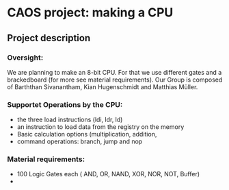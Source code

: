 
# CAOS project: making a CPU
## Project description

### Oversight:
We are planning to make an 8-bit CPU. For that we use different gates and a brackedboard (for more see material requirements). Our Group is composed of  Barththan Sivanantham, Kian Hugenschmidt and Matthias Müller.

### Supportet Operations by the CPU:
* the three load instructions (ldi, ldr, ld)
* an instruction to load data from the registry on the memory
* Basic calculation options (multiplication, addition, 
* command operations: branch, jump and nop

### Material requirements:
* 100 Logic Gates each ( AND, OR, NAND, XOR, NOR, NOT, Buffer)
* 
<!--stackedit_data:
eyJoaXN0b3J5IjpbNjgxMjQ3MDYwLDEzMDg2NTYxMDAsMTMzMT
AxMzkwOSwtMTgwNDE3ODIyOSwtOTAyMTQ1MDEzLC0yMTM5MTE0
NjI4LDE5MTI1ODg3MzMsNzMwOTk4MTE2XX0=
-->